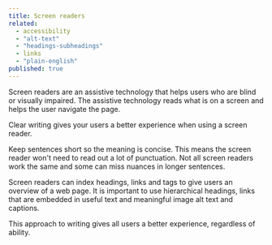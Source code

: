 ```yaml
---
title: Screen readers
related: 
  - accessibility
  - "alt-text"
  - "headings-subheadings"
  - links
  - "plain-english"
published: true
---
```


Screen readers are an assistive technology that helps users who are blind or visually impaired. The assistive technology reads what is on a screen and helps the user navigate the page.

Clear writing gives your users a better experience when using a screen reader.

Keep sentences short so the meaning is concise. This means the screen reader won't need to read out a lot of punctuation. Not all screen readers work the same and some can miss nuances in longer sentences.

Screen readers can index headings, links and tags to give users an overview of a web page. It is important to use hierarchical headings, links that are embedded in useful text and meaningful image alt text and captions.

This approach to writing gives all users a better experience, regardless of ability.